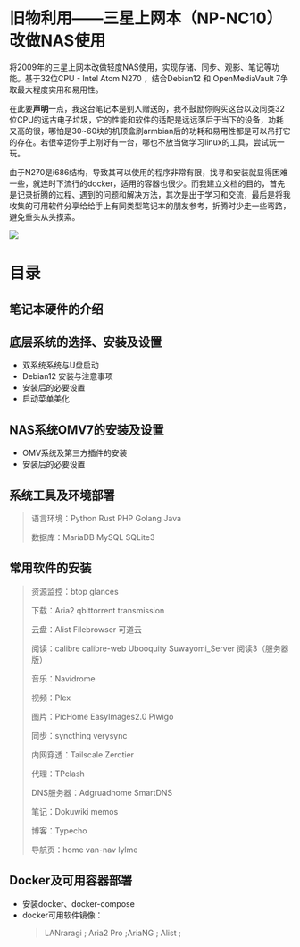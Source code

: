 # 旧物利用——三星上网本（NP-NC10）改做NAS使用
  将2009年的三星上网本改做轻度NAS使用，实现存储、同步、观影、笔记等功能。基于32位CPU - Intel Atom N270 ，结合Debian12 和 OpenMediaVault 7争取最大程度实用和易用性。

  在此要**声明**一点，我这台笔记本是别人赠送的，我不鼓励你购买这台以及同类32位CPU的远古电子垃圾，它的性能和软件的适配是远远落后于当下的设备，功耗又高的很，哪怕是30~60块的机顶盒刷armbian后的功耗和易用性都是可以吊打它的存在。若很幸运你手上刚好有一台，哪也不放当做学习linux的工具，尝试玩一玩。

  由于N270是i686结构，导致其可以使用的程序非常有限，找寻和安装就显得困难一些，就连时下流行的docker，适用的容器也很少。而我建立文档的目的，首先是记录折腾的过程、遇到的问题和解决方法，其次是出于学习和交流，最后是将我收集的可用软件分享给给手上有同类型笔记本的朋友参考，折腾时少走一些弯路，避免重头从头摸索。
  
![](https://cdn.jsdelivr.net/gh/GKK2024/Convert-an-NC10-into-a-NAS@main/Images/202408100012009.jpg)
# 目录
## 笔记本硬件的介绍
## 底层系统的选择、安装及设置
  - 双系统系统与U盘启动
  - Debian12 安装与注意事项 
  - 安装后的必要设置
  - 启动菜单美化
## NAS系统OMV7的安装及设置
  - OMV系统及第三方插件的安装
  - 安装后的必要设置
## 系统工具及环境部署
  > 语言环境：Python Rust PHP Golang Java
  >   
  > 数据库：MariaDB MySQL SQLite3
  >
## 常用软件的安装
  >
  > 资源监控：btop glances
  > 
  > 下载：Aria2 qbittorrent transmission
  > 
  > 云盘：Alist Filebrowser 可道云
  > 
  > 阅读：calibre calibre-web Ubooquity Suwayomi_Server  阅读3（服务器版）
  > 
  > 音乐：Navidrome
  > 
  > 视频：Plex
  > 
  > 图片：PicHome EasyImages2.0 Piwigo
  > 
  > 同步：syncthing verysync
  > 
  > 内网穿透：Tailscale Zerotier
  > 
  > 代理：TPclash
  > 
  > DNS服务器：Adgruadhome SmartDNS
  > 
  > 笔记：Dokuwiki memos
  > 
  > 博客：Typecho
  > 
  > 导航页：home van-nav lylme
  >
## Docker及可用容器部署
- 安装docker、docker-compose
- docker可用软件镜像：
  > LANraragi ;
  > Aria2 Pro ;AriaNG ;
  > Alist ;
  >
